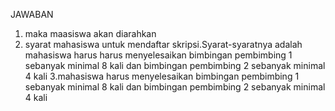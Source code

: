 JAWABAN

1. maka maasiswa akan diarahkan
2. syarat mahasiswa untuk mendaftar skripsi.Syarat-syaratnya adalah mahasiswa harus harus menyelesaikan bimbingan pembimbing 1 sebanyak minimal 8 kali dan bimbingan pembimbing 2 sebanyak minimal 4 kali
   3.mahasiswa harus menyelesaikan bimbingan pembimbing 1 sebanyak minimal 8 kali dan bimbingan pembimbing 2 sebanyak minimal 4 kali

